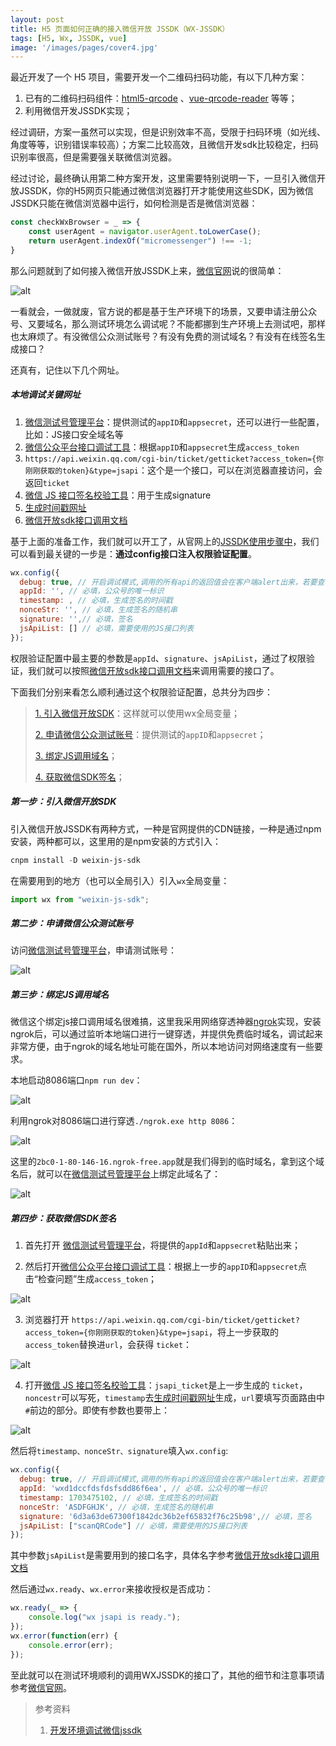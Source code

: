 ```yaml
---
layout: post
title: H5 页面如何正确的接入微信开放 JSSDK（WX-JSSDK）
tags: [H5, Wx, JSSDK, vue]
image: '/images/pages/cover4.jpg'
---
```


最近开发了一个 H5 项目，需要开发一个二维码扫码功能，有以下几种方案：

1.  已有的二维码扫码组件：[html5-qrcode](https://link.juejin.cn/?target=https%3A%2F%2Fgithub.com%2Fmebjas%2Fhtml5-qrcode)  、[vue-qrcode-reader](https://link.juejin.cn/?target=https%3A%2F%2Fgruhn.github.io%2Fvue-qrcode-reader%2Fdemos%2FValidate.html) 等等；
2. 利用微信开发JSSDK实现；

经过调研，方案一虽然可以实现，但是识别效率不高，受限于扫码环境（如光线、角度等等，识别错误率较高）；方案二比较高效，且微信开发sdk比较稳定，扫码识别率很高，但是需要强关联微信浏览器。

经过讨论，最终确认用第二种方案开发，这里需要特别说明一下，一旦引入微信开放JSSDK，你的H5网页只能通过微信浏览器打开才能使用这些SDK，因为微信JSSDK只能在微信浏览器中运行，如何检测是否是微信浏览器：

```javascript
const checkWxBrowser = _ => {
    const userAgent = navigator.userAgent.toLowerCase();
    return userAgent.indexOf("micromessenger") !== -1;
}
```

那么问题就到了如何接入微信开放JSSDK上来，[微信官网](https://link.juejin.cn/?target=https%3A%2F%2Fdevelopers.weixin.qq.com%2Fdoc%2Foffiaccount%2FOA_Web_Apps%2FJS-SDK.html%231)说的很简单：

![alt](/images/posts/wxjssdk/wxsdk.awebp) 

一看就会，一做就废，官方说的都是基于生产环境下的场景，又要申请注册公众号、又要域名，那么测试环境怎么调试呢？不能都挪到生产环境上去测试吧，那样也太麻烦了。有没微信公众测试账号？有没有免费的测试域名？有没有在线签名生成接口？

还真有，记住以下几个网址。

##### 本地调试关键网址

1. [微信测试号管理平台](https://link.juejin.cn?target=http%3A%2F%2Fmp.weixin.qq.com%2Fdebug%2Fcgi-bin%2Fsandboxinfo%3Faction%3Dshowinfo%26t%3Dsandbox%2Findex)：提供测试的`appID`和`appsecret`，还可以进行一些配置，比如：JS接口安全域名等
2. [微信公众平台接口调试工具](https://link.juejin.cn?target=https%3A%2F%2Fmp.weixin.qq.com%2Fdebug)：根据`appID`和`appsecret`生成`access_token`
3. `https://api.weixin.qq.com/cgi-bin/ticket/getticket?access_token={你刚刚获取的token}&type=jsapi`：这个是一个接口，可以在浏览器直接访问，会返回`ticket`
4. [微信 JS 接口签名校验工具](https://link.juejin.cn?target=https%3A%2F%2Fmp.weixin.qq.com%2Fdebug%2Fcgi-bin%2Fsandbox%3Ft%3Djsapisign)：用于生成signature
5. [生成时间戳网址](https://link.juejin.cn?target=https%3A%2F%2Ftool.chinaz.com%2FTools%2Funixtime.aspx)
6. [微信开放sdk接口调用文档](https://developers.weixin.qq.com/doc/offiaccount/OA_Web_Apps/JS-SDK.html#111)

基于上面的准备工作，我们就可以开工了，从官网上的[JSSDK使用步骤中](https://developers.weixin.qq.com/doc/offiaccount/OA_Web_Apps/JS-SDK.html#1)，我们可以看到最关键的一步是：**通过config接口注入权限验证配置**。

```javascript
wx.config({
  debug: true, // 开启调试模式,调用的所有api的返回值会在客户端alert出来，若要查看传入的参数，可以在pc端打开，参数信息会通过log打出，仅在pc端时才会打印。
  appId: '', // 必填，公众号的唯一标识
  timestamp: , // 必填，生成签名的时间戳
  nonceStr: '', // 必填，生成签名的随机串
  signature: '',// 必填，签名
  jsApiList: [] // 必填，需要使用的JS接口列表
});
```

权限验证配置中最主要的参数是`appId`、`signature`、`jsApiList`，通过了权限验证，我们就可以按照[微信开放sdk接口调用文档](https://developers.weixin.qq.com/doc/offiaccount/OA_Web_Apps/JS-SDK.html#111)来调用需要的接口了。

下面我们分别来看怎么顺利通过这个权限验证配置，总共分为四步：

> [1. 引入微信开放SDK](#second)：这样就可以使用wx全局变量；
>
> [2. 申请微信公众测试账号](#three)：提供测试的`appID`和`appsecret`；
>
> [3. 绑定JS调用域名](#first)；
>
> [4. 获取微信SDK签名](#four)；



##### <a id="second">第一步：引入微信开放SDK</a>

引入微信开放JSSDK有两种方式，一种是官网提供的CDN链接，一种是通过npm安装，两种都可以，这里用的是npm安装的方式引入：

```powershell
cnpm install -D weixin-js-sdk 
```

在需要用到的地方（也可以全局引入）引入`wx`全局变量：

```javascript
import wx from "weixin-js-sdk";
```



##### <a id="three">第二步：申请微信公众测试账号</a>

访问[微信测试号管理平台](https://link.juejin.cn?target=http%3A%2F%2Fmp.weixin.qq.com%2Fdebug%2Fcgi-bin%2Fsandboxinfo%3Faction%3Dshowinfo%26t%3Dsandbox%2Findex)，申请测试账号：

![alt](/images/posts/wxjssdk/3.png) 

##### <a id="first">第三步：绑定JS调用域名</a>

微信这个绑定js接口调用域名很难搞，这里我采用网络穿透神器[ngrok](https://ngrok.com/)实现，安装ngrok后，可以通过监听本地端口进行一键穿透，并提供免费临时域名，调试起来非常方便，由于ngrok的域名地址可能在国外，所以本地访问对网络速度有一些要求。

本地启动8086端口`npm run dev`：

![alt](/images/posts/wxjssdk/1.png) 

利用ngrok对8086端口进行穿透`./ngrok.exe http 8086`：

![alt](/images/posts/wxjssdk/2.png) 

这里的`2bc0-1-80-146-16.ngrok-free.app`就是我们得到的临时域名，拿到这个域名后，就可以在[微信测试号管理平台](https://link.juejin.cn?target=http%3A%2F%2Fmp.weixin.qq.com%2Fdebug%2Fcgi-bin%2Fsandboxinfo%3Faction%3Dshowinfo%26t%3Dsandbox%2Findex)上绑定此域名了：

![alt](/images/posts/wxjssdk/4.png) 

##### <a id="four">第四步：获取微信SDK签名</a>

1) 首先打开 [微信测试号管理平台](https://link.juejin.cn/?target=http%3A%2F%2Fmp.weixin.qq.com%2Fdebug%2Fcgi-bin%2Fsandboxinfo%3Faction%3Dshowinfo%26t%3Dsandbox%2Findex)，将提供的`appId`和`appsecret`粘贴出来；

2) 然后打开[微信公众平台接口调试工具](https://link.juejin.cn/?target=https%3A%2F%2Fmp.weixin.qq.com%2Fdebug)：根据上一步的`appID`和`appsecret`点击“检查问题”生成`access_token`；

![alt](/images/posts/wxjssdk/5.png) 

3) 浏览器打开 `https://api.weixin.qq.com/cgi-bin/ticket/getticket?access_token={你刚刚获取的token}&type=jsapi`，将上一步获取的`access_token`替换进`url`，会获得 `ticket`：

![alt](/images/posts/wxjssdk/6.png) 

4)  打开[微信 JS 接口签名校验工具](https://link.juejin.cn/?target=https%3A%2F%2Fmp.weixin.qq.com%2Fdebug%2Fcgi-bin%2Fsandbox%3Ft%3Djsapisign)：`jsapi_ticket`是上一步生成的 `ticket`，`noncestr`可以写死，`timestamp`去[生成时间戳网址](https://link.juejin.cn/?target=https%3A%2F%2Ftool.chinaz.com%2FTools%2Funixtime.aspx)生成，`url`要填写页面路由中`#`前边的部分。即使有参数也要带上： 

![alt](/images/posts/wxjssdk/7.png) 

然后将`timestamp、nonceStr、signature`填入`wx.config`:

[^注]: timestamp 时间戳到秒就行，共10位，包含毫秒后会报错。



```javascript
wx.config({
  debug: true, // 开启调试模式,调用的所有api的返回值会在客户端alert出来，若要查看传入的参数，可以在pc端打开，参数信息会通过log打出，仅在pc端时才会打印。
  appId: 'wxd1dccfdsfdsfsdd86f6ea', // 必填，公众号的唯一标识
  timestamp: 1703475102, // 必填，生成签名的时间戳
  nonceStr: 'ASDFGHJK', // 必填，生成签名的随机串
  signature: '6d3a63de67300f1842dc36b2ef65832f76c25b98',// 必填，签名
  jsApiList: ["scanQRCode"] // 必填，需要使用的JS接口列表
});
```

其中参数`jsApiList`是需要用到的接口名字，具体名字参考[微信开放sdk接口调用文档](https://developers.weixin.qq.com/doc/offiaccount/OA_Web_Apps/JS-SDK.html#111)

然后通过`wx.ready`、`wx.error`来接收授权是否成功：

```javascript
wx.ready(_ => {
	console.log("wx jsapi is ready.");
});
wx.error(function(err) {
	console.error(err);
});
```

至此就可以在测试环境顺利的调用WXJSSDK的接口了，其他的细节和注意事项请参考[微信官网](https://link.juejin.cn/?target=https%3A%2F%2Fdevelopers.weixin.qq.com%2Fdoc%2Foffiaccount%2FOA_Web_Apps%2FJS-SDK.html%231)。

> 参考资料
>
> 1. [开发环境调试微信jssdk](https://juejin.cn/post/7215043206034948152)